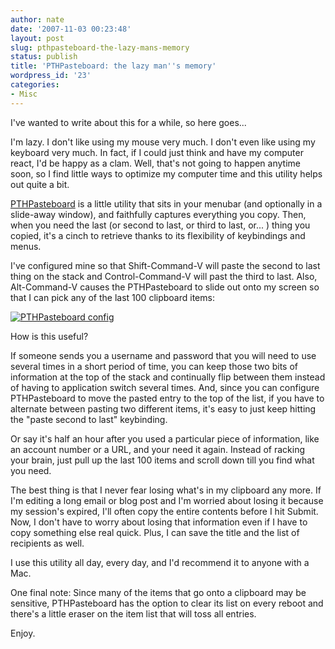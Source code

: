 ```yaml
---
author: nate
date: '2007-11-03 00:23:48'
layout: post
slug: pthpasteboard-the-lazy-mans-memory
status: publish
title: 'PTHPasteboard: the lazy man''s memory'
wordpress_id: '23'
categories:
- Misc
---
```


I've wanted to write about this for a while, so here goes...

I'm lazy.  I don't like using my mouse very much.  I don't even like using my keyboard very much.  In fact, if I could just think and have my computer react, I'd be happy as a clam.  Well, that's not going to happen anytime soon, so I find little ways to optimize my computer time and this utility helps out quite a bit.

<a href="http://pth.com/products/pthpasteboard/" title="PTHPasteboard Home Page" target="_blank">PTHPasteboard</a> is a little utility that sits in your menubar (and optionally in a slide-away window), and faithfully captures everything you copy.  Then, when you need the last (or second to last, or third to last, or... ) thing you copied, it's a cinch to retrieve thanks to its flexibility of keybindings and menus.

I've configured mine so that Shift-Command-V will paste the second to last thing on the stack and Control-Command-V will past the third to last.  Also, Alt-Command-V causes the PTHPasteboard to slide out onto my screen so that I can pick any of the last 100 clipboard items:

<a href="/uploads/2007/11/pthpasteboard_config.png" title="PTHPasteboard config"><img src="/uploads/2007/11/pthpasteboard_config.thumbnail.png" alt="PTHPasteboard config" /></a>

How is this useful?

If someone sends you a username and password that you will need to use several times in a short period of time, you can keep those two bits of information at the top of the stack and continually flip between them instead of having to application switch several times.  And, since you can configure PTHPasteboard to move the pasted entry to the top of the list, if you have to alternate between pasting two different items, it's easy to just keep hitting the "paste second to last" keybinding.

Or say it's half an hour after you used a particular piece of information, like an account number or a URL, and your need it again.   Instead of racking your brain, just pull up the last 100 items and scroll down till you find what you need.

The best thing is that I never fear losing what's in my clipboard any more.  If I'm editing a long email or blog post and I'm worried about losing it because my session's expired, I'll often copy the entire contents before I hit Submit.  Now, I don't have to worry about losing that information even if I have to copy something else real quick.  Plus, I can save the title and the list of recipients as well.

I use this utility all day, every day, and I'd recommend it to anyone with a Mac.

One final note:  Since many of the items that go onto a clipboard may be sensitive, PTHPasteboard has the option to clear its list on every reboot and there's a little eraser on the item list that will toss all entries.

Enjoy.